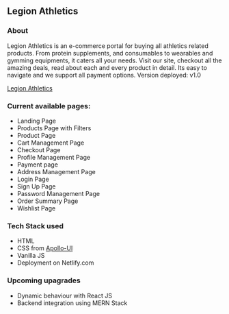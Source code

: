 ## Legion Athletics

### About 
Legion Athletics is an e-commerce portal for buying all athletics related products. From protein supplements,
and consumables to wearables and gymming equipments, it caters all your needs. Visit our site, checkout all the amazing deals, read about each and every product in detail. Its easy to navigate and we support all payment options. 
Version deployed: v1.0

[Legion Athletics](https://legionathletics-neog.netlify.app/)

### Current available pages:
* Landing Page
* Products Page with Filters
* Product Page
* Cart Management Page
* Checkout Page
* Profile Management Page
* Payment page
* Address Management Page
* Login Page
* Sign Up Page
* Password Management Page
* Order Summary Page
* Wishlist Page

### Tech Stack used
* HTML
* CSS from [Apollo-UI](https://apolloui-neog.netlify.app/)
* Vanilla JS
* Deployment on Netlify.com
### Upcoming upagrades
* Dynamic behaviour with React JS
* Backend integration using MERN Stack

